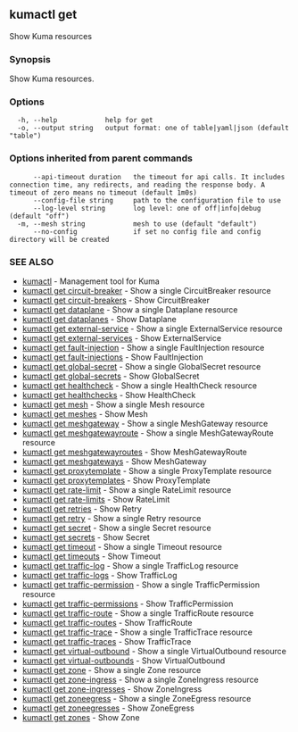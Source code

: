 ## kumactl get

Show Kuma resources

### Synopsis

Show Kuma resources.

### Options

```
  -h, --help            help for get
  -o, --output string   output format: one of table|yaml|json (default "table")
```

### Options inherited from parent commands

```
      --api-timeout duration   the timeout for api calls. It includes connection time, any redirects, and reading the response body. A timeout of zero means no timeout (default 1m0s)
      --config-file string     path to the configuration file to use
      --log-level string       log level: one of off|info|debug (default "off")
  -m, --mesh string            mesh to use (default "default")
      --no-config              if set no config file and config directory will be created
```

### SEE ALSO

* [kumactl](kumactl.md)	 - Management tool for Kuma
* [kumactl get circuit-breaker](kumactl_get_circuit-breaker.md)	 - Show a single CircuitBreaker resource
* [kumactl get circuit-breakers](kumactl_get_circuit-breakers.md)	 - Show CircuitBreaker
* [kumactl get dataplane](kumactl_get_dataplane.md)	 - Show a single Dataplane resource
* [kumactl get dataplanes](kumactl_get_dataplanes.md)	 - Show Dataplane
* [kumactl get external-service](kumactl_get_external-service.md)	 - Show a single ExternalService resource
* [kumactl get external-services](kumactl_get_external-services.md)	 - Show ExternalService
* [kumactl get fault-injection](kumactl_get_fault-injection.md)	 - Show a single FaultInjection resource
* [kumactl get fault-injections](kumactl_get_fault-injections.md)	 - Show FaultInjection
* [kumactl get global-secret](kumactl_get_global-secret.md)	 - Show a single GlobalSecret resource
* [kumactl get global-secrets](kumactl_get_global-secrets.md)	 - Show GlobalSecret
* [kumactl get healthcheck](kumactl_get_healthcheck.md)	 - Show a single HealthCheck resource
* [kumactl get healthchecks](kumactl_get_healthchecks.md)	 - Show HealthCheck
* [kumactl get mesh](kumactl_get_mesh.md)	 - Show a single Mesh resource
* [kumactl get meshes](kumactl_get_meshes.md)	 - Show Mesh
* [kumactl get meshgateway](kumactl_get_meshgateway.md)	 - Show a single MeshGateway resource
* [kumactl get meshgatewayroute](kumactl_get_meshgatewayroute.md)	 - Show a single MeshGatewayRoute resource
* [kumactl get meshgatewayroutes](kumactl_get_meshgatewayroutes.md)	 - Show MeshGatewayRoute
* [kumactl get meshgateways](kumactl_get_meshgateways.md)	 - Show MeshGateway
* [kumactl get proxytemplate](kumactl_get_proxytemplate.md)	 - Show a single ProxyTemplate resource
* [kumactl get proxytemplates](kumactl_get_proxytemplates.md)	 - Show ProxyTemplate
* [kumactl get rate-limit](kumactl_get_rate-limit.md)	 - Show a single RateLimit resource
* [kumactl get rate-limits](kumactl_get_rate-limits.md)	 - Show RateLimit
* [kumactl get retries](kumactl_get_retries.md)	 - Show Retry
* [kumactl get retry](kumactl_get_retry.md)	 - Show a single Retry resource
* [kumactl get secret](kumactl_get_secret.md)	 - Show a single Secret resource
* [kumactl get secrets](kumactl_get_secrets.md)	 - Show Secret
* [kumactl get timeout](kumactl_get_timeout.md)	 - Show a single Timeout resource
* [kumactl get timeouts](kumactl_get_timeouts.md)	 - Show Timeout
* [kumactl get traffic-log](kumactl_get_traffic-log.md)	 - Show a single TrafficLog resource
* [kumactl get traffic-logs](kumactl_get_traffic-logs.md)	 - Show TrafficLog
* [kumactl get traffic-permission](kumactl_get_traffic-permission.md)	 - Show a single TrafficPermission resource
* [kumactl get traffic-permissions](kumactl_get_traffic-permissions.md)	 - Show TrafficPermission
* [kumactl get traffic-route](kumactl_get_traffic-route.md)	 - Show a single TrafficRoute resource
* [kumactl get traffic-routes](kumactl_get_traffic-routes.md)	 - Show TrafficRoute
* [kumactl get traffic-trace](kumactl_get_traffic-trace.md)	 - Show a single TrafficTrace resource
* [kumactl get traffic-traces](kumactl_get_traffic-traces.md)	 - Show TrafficTrace
* [kumactl get virtual-outbound](kumactl_get_virtual-outbound.md)	 - Show a single VirtualOutbound resource
* [kumactl get virtual-outbounds](kumactl_get_virtual-outbounds.md)	 - Show VirtualOutbound
* [kumactl get zone](kumactl_get_zone.md)	 - Show a single Zone resource
* [kumactl get zone-ingress](kumactl_get_zone-ingress.md)	 - Show a single ZoneIngress resource
* [kumactl get zone-ingresses](kumactl_get_zone-ingresses.md)	 - Show ZoneIngress
* [kumactl get zoneegress](kumactl_get_zoneegress.md)	 - Show a single ZoneEgress resource
* [kumactl get zoneegresses](kumactl_get_zoneegresses.md)	 - Show ZoneEgress
* [kumactl get zones](kumactl_get_zones.md)	 - Show Zone

